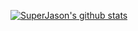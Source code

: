 [![SuperJason's github stats](https://github-readme-stats.vercel.app/api?username=jason1314zhang&show_icons=true)](https://github.com/jason1314zhang)